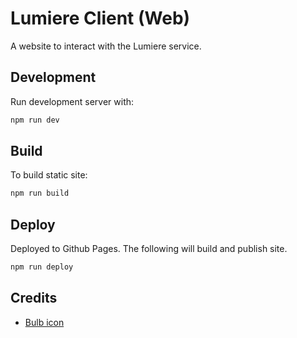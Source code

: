 # Lumiere Client (Web)

A website to interact with the Lumiere service.

## Development

Run development server with:

```bash
npm run dev
```

## Build

To build static site:

```bash
npm run build
```

## Deploy

Deployed to Github Pages. The following will build and publish site.

```bash
npm run deploy
```

## Credits

- [Bulb icon](https://thenounproject.com/icon/christmas-light-27790/)
